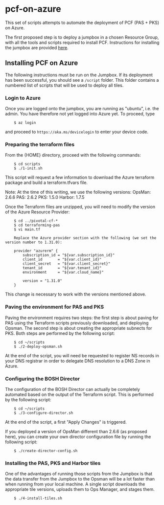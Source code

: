 # pcf-on-azure

This set of scripts attempts to automate the deployment of PCF (PAS + PKS) on Azure.

The first proposed step is to deploy a jumpbox in a chosen Resource Group, with all the tools and scripts required to install PCF. Instructions for installing the jumpbox are provided [here](https://github.com/npintaux/pcf-on-azure/tree/master/tf-jumpbox "Jumpbox installation instructions").

## Installing PCF on Azure
The following instructions must be run on the Jumpbox. If its deployment has been successful, you should see a <code>/script</code> folder. This folder contains a numbered list of scripts that will be used to deploy all tiles.

### Login to Azure
Once you are logged onto the jumpbox, you are running as "ubuntu", i.e. the admin. You have therefore not yet logged into Azure yet.
To proceed, type

        $ az login

and proceed to `https://aka.ms/devicelogin` to enter your device code.

### Preparing the terraform files
From the {HOME} directory, proceed with the following commands:

        $ cd scripts
        $ ./1-init.sh

This script will request a few information to download the Azure terraform package and build a terraform.tfvars file.

<note>
Note: At the time of this writing, we use the following versions:
    OpsMan: 2.6.6
    PAS: 2.6.2
    PKS: 1.5.0
    Harbor: 1.7.5
</note>

Once the Terraform files are unzipped, you will need to modify the version of the Azure Resource Provider:

        $ cd ../pivotal-cf-*
        $ cd terraforming-pas
        $ vi main.tf

        Replace the Azure provider section with the following (we set the version number to 1.31.0):

        provider "azurerm" {
            subscription_id = "${var.subscription_id}"
            client_id       = "${var.client_id}"
            client_secret   = "${var.client_secret}"
            tenant_id       = "${var.tenant_id}"
            environment     = "${var.cloud_name}"

            version = "1.31.0"
        }
This change is necessary to work with the versions mentioned above.

### Paving the environment for PAS and PKS
Paving the environment requires two steps: the first step is about paving for PAS using the Terraform scripts previously downloaded, and deploying Opsman. The second step is about creating the appropriate subnects for PKS. Both steps are performed by the following script:

        $ cd ~/scripts
        $ ./2-deploy-opsman.sh

At the end of the script, you will need be requested to register NS records in your DNS registrar in order to delegate DNS resolution to a DNS Zone in Azure.

### Configuring the BOSH Director
The configuration of the BOSH Director can actually be completely automated based on the output of the Terraform script. This is performed by the following script:

        $ cd ~/scripts
        $ ./3-configure-director.sh

At the end of the script, a first "Apply Changes" is triggered.

If you deployed a version of OpsMan different than 2.6.6 (as proposed here), you can create your own director configuration file by running the following script:

        $ ./create-director-config.sh

### Installing the PAS, PKS and Harbor tiles
One of the advantages of running those scripts from the Jumpbox is that the data transfer from the Jumpbox to the Opsman will be a lot faster than when running from your local machine.
A single script downloads the appropriate tile versions, uploads them to Ops Manager, and stages them.

        $ ./4-install-tiles.sh









